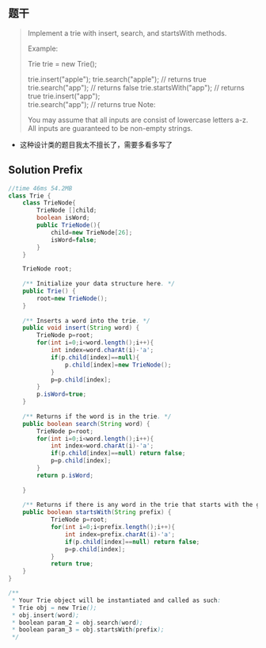 ## 题干 

> Implement a trie with insert, search, and startsWith methods.
>
> Example:
>
> Trie trie = new Trie();
>
> trie.insert("apple");
> trie.search("apple");   // returns true
> trie.search("app");     // returns false
> trie.startsWith("app"); // returns true
> trie.insert("app");   
> trie.search("app");     // returns true
> Note:
>
> You may assume that all inputs are consist of lowercase letters a-z.
> All inputs are guaranteed to be non-empty strings.
>

* 这种设计类的题目我太不擅长了，需要多看多写了

## Solution Prefix

```java
//time 46ms 54.2MB
class Trie {
    class TrieNode{
        TrieNode []child;
        boolean isWord;
        public TrieNode(){
            child=new TrieNode[26];
            isWord=false;
        }
    }

    TrieNode root;
    
    /** Initialize your data structure here. */
    public Trie() {
        root=new TrieNode();
    }
    
    /** Inserts a word into the trie. */
    public void insert(String word) {
        TrieNode p=root;
        for(int i=0;i<word.length();i++){
            int index=word.charAt(i)-'a';
            if(p.child[index]==null){
                p.child[index]=new TrieNode();
            }
            p=p.child[index];
        }
        p.isWord=true;
    }
    
    /** Returns if the word is in the trie. */
    public boolean search(String word) {
        TrieNode p=root;
        for(int i=0;i<word.length();i++){
            int index=word.charAt(i)-'a';
            if(p.child[index]==null) return false;
            p=p.child[index];
        }
        return p.isWord;
        
    }
    
    /** Returns if there is any word in the trie that starts with the given prefix. */
    public boolean startsWith(String prefix) {
            TrieNode p=root;
            for(int i=0;i<prefix.length();i++){
                int index=prefix.charAt(i)-'a';
                if(p.child[index]==null) return false;
                p=p.child[index];
            }
            return true;
    }
}

/**
 * Your Trie object will be instantiated and called as such:
 * Trie obj = new Trie();
 * obj.insert(word);
 * boolean param_2 = obj.search(word);
 * boolean param_3 = obj.startsWith(prefix);
 */
```

